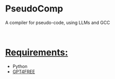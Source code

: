 # PseudoComp
A compiler for pseudo-code, using LLMs and GCC

<br>
<h1><u>Requirements:</u></h1>
<ul>
  <li>Python</li>
  <li><a href="https://github.com/xtekky/gpt4free">GPT4FREE</a></li>
</ul>
